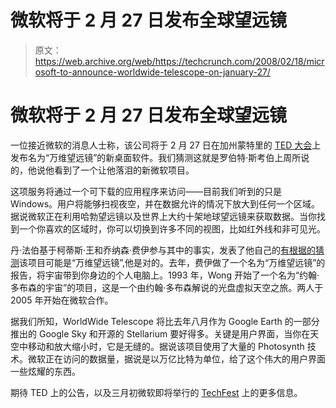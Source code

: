 # 微软将于 2 月 27 日发布全球望远镜

> 原文：<https://web.archive.org/web/https://techcrunch.com/2008/02/18/microsoft-to-announce-worldwide-telescope-on-january-27/>

# 微软将于 2 月 27 日发布全球望远镜

一位接近微软的消息人士称，该公司将于 2 月 27 日在加州蒙特里的 [TED 大会](https://web.archive.org/web/20230222223759/http://www.ted.com/pages/view/id/48)上发布名为“万维望远镜”的新桌面软件。我们猜测这就是罗伯特·斯考伯上周所说的，他说他看到了一个让他落泪的新微软项目。

这项服务将通过一个可下载的应用程序来访问——目前我们听到的只是 Windows。用户将能够扫视夜空，并在数据允许的情况下放大到任何一个区域。据说微软正在利用哈勃望远镜以及世界上大约十架地球望远镜来获取数据。当你找到一个你喜欢的区域时，你可以切换到许多不同的视图，比如红外线和非可见光。

丹·法伯基于柯蒂斯·王和乔纳森·费伊参与其中的事实，发表了他自己的[有根据的猜测](https://web.archive.org/web/20230222223759/http://blogs.zdnet.com/BTL/?p=8007)该项目可能是“万维望远镜”,他是对的。去年，费伊做了一个名为“万维望远镜”的报告，将宇宙带到你身边的个人电脑上。1993 年，Wong 开始了一个名为“约翰·多布森的宇宙”的项目，这是一个由约翰·多布森解说的光盘虚拟天空之旅。两人于 2005 年开始在微软合作。

据我们所知，WorldWide Telescope 将比去年八月作为 Google Earth 的一部分推出的 Google Sky 和开源的 Stellarium 要好得多。关键是用户界面，当你在天空中移动和放大缩小时，它是无缝的。据说该项目使用了大量的 Photosynth 技术。微软正在访问的数据量，据说是以万亿比特为单位，给了这个伟大的用户界面一些炫耀的东西。

期待 TED 上的公告，以及三月初微软即将举行的 [TechFest](https://web.archive.org/web/20230222223759/http://research.microsoft.com/techfest/) 上的更多信息。